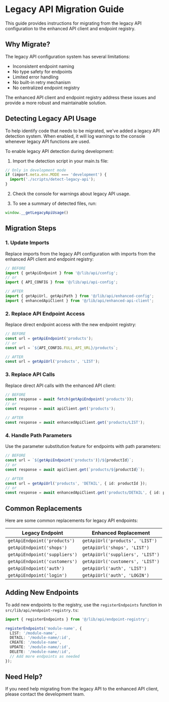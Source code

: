 # Legacy API Migration Guide

This guide provides instructions for migrating from the legacy API configuration to the enhanced API client and endpoint registry.

## Why Migrate?

The legacy API configuration system has several limitations:

- Inconsistent endpoint naming
- No type safety for endpoints
- Limited error handling
- No built-in retry mechanism
- No centralized endpoint registry

The enhanced API client and endpoint registry address these issues and provide a more robust and maintainable solution.

## Detecting Legacy API Usage

To help identify code that needs to be migrated, we've added a legacy API detection system. When enabled, it will log warnings to the console whenever legacy API functions are used.

To enable legacy API detection during development:

1. Import the detection script in your main.ts file:

```typescript
// Only in development mode
if (import.meta.env.MODE === 'development') {
  import('./scripts/detect-legacy-api');
}
```

2. Check the console for warnings about legacy API usage.

3. To see a summary of detected files, run:

```javascript
window.__getLegacyApiUsage()
```

## Migration Steps

### 1. Update Imports

Replace imports from the legacy API configuration with imports from the enhanced API client and endpoint registry:

```typescript
// BEFORE
import { getApiEndpoint } from '@/lib/api/config';
// or
import { API_CONFIG } from '@/lib/api/api-config';

// AFTER
import { getApiUrl, getApiPath } from '@/lib/api/enhanced-config';
import { enhancedApiClient } from '@/lib/api/enhanced-api-client';
```

### 2. Replace API Endpoint Access

Replace direct endpoint access with the new endpoint registry:

```typescript
// BEFORE
const url = getApiEndpoint('products');
// or
const url = `${API_CONFIG.FULL_API_URL}/products`;

// AFTER
const url = getApiUrl('products', 'LIST');
```

### 3. Replace API Calls

Replace direct API calls with the enhanced API client:

```typescript
// BEFORE
const response = await fetch(getApiEndpoint('products'));
// or
const response = await apiClient.get('products');

// AFTER
const response = await enhancedApiClient.get('products/LIST');
```

### 4. Handle Path Parameters

Use the parameter substitution feature for endpoints with path parameters:

```typescript
// BEFORE
const url = `${getApiEndpoint('products')}/${productId}`;
// or
const response = await apiClient.get(`products/${productId}`);

// AFTER
const url = getApiUrl('products', 'DETAIL', { id: productId });
// or
const response = await enhancedApiClient.get('products/DETAIL', { id: productId });
```

## Common Replacements

Here are some common replacements for legacy API endpoints:

| Legacy Endpoint | Enhanced Replacement |
|-----------------|----------------------|
| `getApiEndpoint('products')` | `getApiUrl('products', 'LIST')` |
| `getApiEndpoint('shops')` | `getApiUrl('shops', 'LIST')` |
| `getApiEndpoint('suppliers')` | `getApiUrl('suppliers', 'LIST')` |
| `getApiEndpoint('customers')` | `getApiUrl('customers', 'LIST')` |
| `getApiEndpoint('auth')` | `getApiUrl('auth', 'LIST')` |
| `getApiEndpoint('login')` | `getApiUrl('auth', 'LOGIN')` |

## Adding New Endpoints

To add new endpoints to the registry, use the `registerEndpoints` function in `src/lib/api/endpoint-registry.ts`:

```typescript
import { registerEndpoints } from '@/lib/api/endpoint-registry';

registerEndpoints('module-name', {
  LIST: '/module-name',
  DETAIL: '/module-name/:id',
  CREATE: '/module-name',
  UPDATE: '/module-name/:id',
  DELETE: '/module-name/:id',
  // Add more endpoints as needed
});
```

## Need Help?

If you need help migrating from the legacy API to the enhanced API client, please contact the development team.
